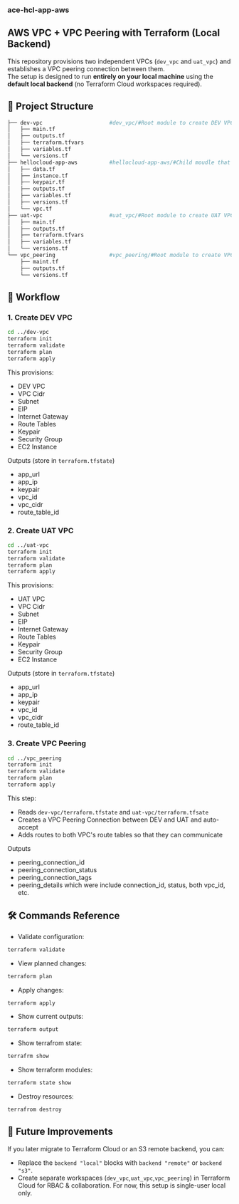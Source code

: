 ### ace-hcl-app-aws



## AWS VPC + VPC Peering with Terraform (Local Backend)
This repository provisions two independent VPCs (`dev_vpc` and `uat_vpc`) and establishes a VPC peering connection between them.  
The setup is designed to run **entirely on your local machine** using the **default local backend** (no Terraform Cloud workspaces required).

## 📂 Project Structure
```bash
├── dev-vpc                     #dev_vpc/#Root module to create DEV VPC
│   ├── main.tf
│   ├── outputs.tf
│   ├── terraform.tfvars
│   ├── variables.tf
│   └── versions.tf
├── hellocloud-app-aws          #hellocloud-app-aws/#Child moudle that provisions a VPC, subnets, Keypair, SGs, EC2, etc.
│   ├── data.tf
│   ├── instance.tf
│   ├── keypair.tf
│   ├── outputs.tf
│   ├── variables.tf
│   ├── versions.tf
│   └── vpc.tf
├── uat-vpc                     #uat_vpc/#Root module to create UAT VPC
│   ├── main.tf
│   ├── outputs.tf
│   ├── terraform.tfvars
│   ├── variables.tf
│   └── versions.tf
└── vpc_peering                 #vpc_peering/#Root module to create VPC Peering between DEV and UAT
    ├── maint.tf
    ├── outputs.tf
    └── versions.tf
```

## 🚀 Workflow

### 1. Create DEV VPC
```bash
cd ../dev-vpc
terraform init
terraform validate
terraform plan
terraform apply
```
This provisions:
- DEV VPC
- VPC Cidr
- Subnet
- EIP
- Internet Gateway
- Route Tables
- Keypair
- Security Group
- EC2 Instance

Outputs (store in ```terraform.tfstate```)
- app_url
- app_ip
- keypair
- vpc_id
- vpc_cidr
- route_table_id

### 2. Create UAT VPC
```bash
cd ../uat-vpc
terraform init
terraform validate
terraform plan
terraform apply
```
This provisions:
- UAT VPC
- VPC Cidr
- Subnet
- EIP
- Internet Gateway
- Route Tables
- Keypair
- Security Group
- EC2 Instance

Outputs (store in ```terraform.tfstate```)
- app_url
- app_ip
- keypair
- vpc_id
- vpc_cidr
- route_table_id

### 3. Create VPC Peering
```bash
cd ../vpc_peering
terraform init
terraform validate
terraform plan
terraform apply
```
This step:
- Reads ```dev-vpc/terraform.tfstate``` and ```uat-vpc/terraform.tfsate```
- Creates a VPC Peering Connection between DEV and UAT and auto-accept
- Adds routes to both VPC's route tables so that they can communicate

Outputs
- peering_connection_id
- peering_connection_status
- peering_connection_tags
- peering_details which were include connection_id, status, both vpc_id, etc.

## 🛠 Commands Reference
- Validate configuration:
```bash
terraform validate
```
- View planned changes:
```bash
terraform plan
```
- Apply changes:
```bash
terraform apply
```
- Show current outputs:
```bash
terraform output
```
- Show terrafrom state:
```bash
terrafrm show
```
- Show terraform modules:
```bash
terraform state show
```
- Destroy resources:
```bash
terrafrom destroy
```

## 📌 Future Improvements

If you later migrate to Terraform Cloud or an S3 remote backend, you can:
- Replace the ```backend "local"``` blocks with ```backend "remote"``` or ```backend "s3"```.
- Create separate workspaces (```dev_vpc```,```uat_vpc```,```vpc_peering```) in Terraform Cloud for RBAC & collaboration.
For now, this setup is single-user local only.



